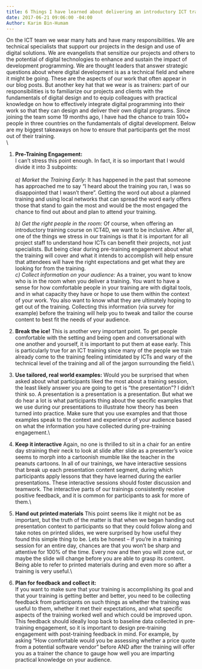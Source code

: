 ```yaml
---
title: 6 Things I have learned about delivering an introductory ICT training
date: 2017-06-21 09:06:00 -04:00
Author: Karim Bin-Humam
---
```


On the ICT team we wear many hats and have many responsibilities. We are technical specialists that support our projects in the design and use of digital solutions. We are evangelists that sensitize our projects and others to the potential of digital technologies to enhance and sustain the impact of development programming. We are thought leaders that answer strategic questions about where digital development is as a technical field and where it might be going. These are the aspects of our work that often appear in our blog posts. But another key hat that we wear is as trainers: part of our responsibilities is to familiarize our projects and clients with the fundamentals of digital design and to equip colleagues  with practical knowledge on how to effectively integrate digital programming into their work so that they can design and deliver their own digital programs.  Since joining the team some 19 months ago, I have had the chance to train 100\+ people in three countries on the fundamentals of digital development. Below are my biggest takeaways on how to ensure that participants get the most out of their training.\
\
<!--More-->

1. **Pre-Training Engagement:**\
   I can’t stress this point enough. In fact, it is so important that I would divide it into 3 subpoints:\
   \
   *a) Market the Training Early:*
   It has happened in the past that someone has approached me to say “I heard about the training you ran, I was so disappointed that I wasn’t there”. Getting the word out about a planned training and using local networks that can spread the word early offers those that stand to gain the most and would be the most engaged the chance to find out about and plan to attend your training.

   *b)  Get the right people in the room:*
   Of course, when offering an introductory training course on ICT4D, we want to be inclusive. After all, one of the things we stress in our trainings is that it is important for all project staff to understand how ICTs can benefit their projects, not just specialists. But being clear during pre-training engagement about what the training will cover and what it intends to accomplish will help ensure that attendees will have the right expectations and get what they are looking for from the training.
   *\
   c)  Collect information on your audience:*
   As a trainer, you want to know who is in the room when you deliver a training. You want to have a sense for how comfortable people in your training are with digital tools, and in what capacity they have or hope to use them within the context of your work. You also want to know what they are ultimately hoping to get out of the training. Collecting this information (via survey for example) before the training will help you to tweak and tailor the course content to best fit the needs of your audience.

2. **Break the ice!**
   This is another very important point. To get people comfortable with the setting and being open and conversational with one another and yourself, it is important to put them at ease early. This is particularly true for an ICT training since many of the people we train already come to the training feeling intimidated by ICTs and wary of the technical level of the training and all of the jargon surrounding the field.\\

3. **Use tailored, real world examples:**
   Would you be surprised that when asked about what participants liked the most about a training session, the least likely answer you are going to get is “the presentation”? I didn’t think so. A presentation is a presentation is a presentation. But what we do hear a lot is what participants thing about the specific examples that we use during our presentations to illustrate how theory has been turned into practice. Make sure that you use examples and that those examples speak to the context and experience of your audience based on what the information you have collected during pre-training engagement.\\

4. **Keep it interactive**
   Again, no one is thrilled to sit in a chair for an entire day straining their neck to look at slide after slide as a presenter’s voice seems to morph into a cartoonish mumble like the teacher in the peanuts cartoons. In all of our trainings, we have interactive sessions that break up each presentation content segment, during which participants apply lessons that they have learned during the earlier presentations. These interactive sessions should foster discussion and teamwork. The interactive parts of our trainings consistently receive positive feedback, and it is common for participants to ask for more of them.\\

5. **Hand out printed materials**
   This point seems like it might not be as important, but the truth of the matter is that when we began handing out presentation context to participants so that they could follow along and take notes on printed slides, we were surprised by how useful they found this simple thing to be. Lets be honest – if you’re in a training session for an entire day, chances are that you won’t be sharp and attentive for 100% of the time. Every now and then you will zone out, or maybe the slide will change before you are able to grasp its content. Being able to refer to printed materials during and even more so after a training is very useful.\\

6. **Plan for feedback and collect it:**\
   If you want to make sure that your training is accomplishing its goal and that your training is getting better and better, you need to be collecting feedback from participants on such things as whether the training was useful to them, whether it met their expectations, and what specific aspects of the training worked well and which could be improved upon. This feedback should ideally loop back to baseline data collected in pre-training engagement, so it is important to design pre-training engagement with post-training feedback in mind. For example, by asking “How comfortable would you be assessing whether a price quote from a potential software vendor” before AND after the training will offer you as a trainer the chance to gauge how well you are imparting practical knowledge on your audience.
